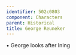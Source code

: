 ```yaml
---
identifier: 502c0803
component: Characters
parent: Historical 
title: George Reuneker
---
```

• George looks after Ining
